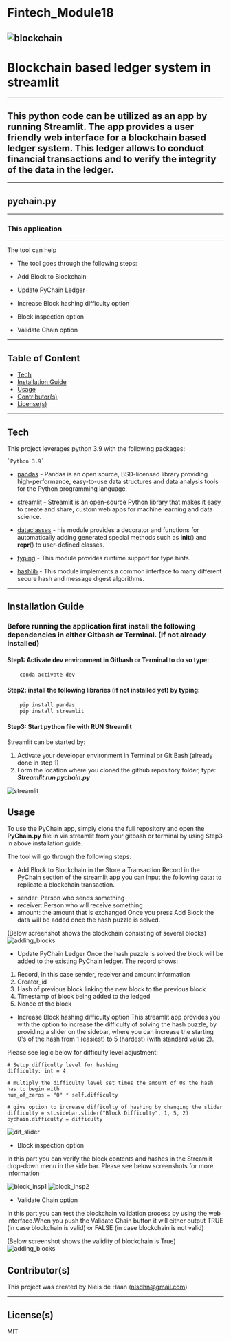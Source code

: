 # Fintech_Module18

![blockchain](https://github.com/nielsdehaan1977/Fintech_Module18/blob/main/Images/blockchain_tech.jpg)
---
# Blockchain based ledger system in streamlit
---
## This python code can be utilized as an app by running Streamlit. The app provides a user friendly web interface for a blockchain based ledger system. This ledger allows to conduct financial transactions and to verify the integrity of the data in the ledger. 

---
## pychain.py
---
### This application 

---
The tool can help 

* The tool goes through the following steps:

* Add Block to Blockchain
* Update PyChain Ledger
* Increase Block hashing difficulty option
* Block inspection option
* Validate Chain option

---
## Table of Content

- [Tech](#technologies)
- [Installation Guide](#installation-guide)
- [Usage](#usage)
- [Contributor(s)](#contributor(s))
- [License(s)](#license(s))

---
## Tech

This project leverages python 3.9 with the following packages:
```
`Python 3.9`
```
* [pandas](https://pandas.pydata.org/pandas-docs/stable/index.html) - Pandas is an open source, BSD-licensed library providing high-performance, easy-to-use data structures and data analysis tools for the Python programming language.

* [streamlit](https://streamlit.io/) - Streamlit is an open-source Python library that makes it easy to create and share, custom web apps for machine learning and data science.

* [dataclasses](https://docs.python.org/3/library/dataclasses.html) - his module provides a decorator and functions for automatically adding generated special methods such as __init__() and __repr__() to user-defined classes.

* [typing](https://docs.python.org/3/library/typing.html) - This module provides runtime support for type hints.

* [hashlib](https://docs.python.org/3/library/hashlib.html) - This module implements a common interface to many different secure hash and message digest algorithms.

---

## Installation Guide

### Before running the application first install the following dependencies in either Gitbash or Terminal. (If not already installed)

#### Step1: Activate dev environment in Gitbash or Terminal to do so type:
```python
    conda activate dev
```
#### Step2: install the following libraries (if not installed yet) by typing:
```python
    pip install pandas
    pip install streamlit

 ```
#### Step3: Start python file with RUN Streamlit
Streamlit can be started by:
1. Activate your developer environment in Terminal or Git Bash (already done in step 1)
2. Form the location where you cloned the github repository folder, type: ***Streamlit run pychain.py***

![streamlit](https://github.com/nielsdehaan1977/Fintech_Module18/blob/main/Images/streamlit_start.jpg)


## Usage

To use the PyChain app, simply clone the full repository and open the **PyChain.py** file in via streamlit from your gitbash or terminal by using Step3 in above installation guide. 

The tool will go through the following steps:

* Add Block to Blockchain
in the Store a Transaction Record in the PyChain section of the streamlit app you can input the following data: to replicate a blockchain transaction. 
- sender: Person who sends something
- receiver: Person who will receive something
- amount: the amount that is exchanged
Once you press Add Block the data will be added once the hash puzzle is solved. 

(Below screenshot shows the blockchain consisting of several blocks)
![adding_blocks](https://github.com/nielsdehaan1977/Fintech_Module18/blob/main/Images/streamlit4.4.1.jpg)

* Update PyChain Ledger
Once the hash puzzle is solved the block will be added to the existing PyChain ledger. 
The record shows: 
1. Record, in this case sender, receiver and amount information
2. Creator_id
3. Hash of previous block linking the new block to the previous block
4. Timestamp of block being added to the ledged
5. Nonce of the block

* Increase Block hashing difficulty option
This streamlit app provides you with the option to increase the difficulty of solving the hash puzzle, by providing a slider on the sidebar, where you can increase the starting 0's of the hash from 1 (easiest) to 5 (hardest) (with standard value 2). 

Please see logic below for difficulty level adjustment:

```
# Setup difficulty level for hashing
difficulty: int = 4

# multiply the difficulty level set times the amount of 0s the hash has to begin with
num_of_zeros = "0" * self.difficulty

# give option to increase difficulty of hashing by changing the slider
difficulty = st.sidebar.slider("Block Difficulty", 1, 5, 2)
pychain.difficulty = difficulty

```
![dif_slider](https://github.com/nielsdehaan1977/Fintech_Module18/blob/main/Images/streamlit_difficulty_slider.jpg)


* Block inspection option

In this part you can verify the block contents and hashes in the Streamlit drop-down menu in the side bar. Please see below screenshots for more information

![block_insp1](https://github.com/nielsdehaan1977/Fintech_Module18/blob/main/Images/block_inspector.jpg)
![block_insp2](https://github.com/nielsdehaan1977/Fintech_Module18/blob/main/Images/block_inspector2.jpg)


* Validate Chain option

In this part you can test the blockchain validation process by using the web interface.When you push the Validate Chain button it will either output TRUE (in case blockchain is valid) or FALSE (in case blockchain is not valid) 

(Below screenshot shows the validity of blockchain is True)
![adding_blocks](https://github.com/nielsdehaan1977/Fintech_Module18/blob/main/Images/streamlit5.jpg)


## Contributor(s)

This project was created by Niels de Haan (nlsdhn@gmail.com)

---

## License(s)

MIT